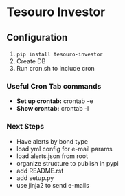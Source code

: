 # Tesouro Investor

## Configuration

1. `pip install tesouro-investor`
1. Create DB
1. Run cron.sh to include cron

### Useful Cron Tab commands
* **Set up crontab:** crontab -e
* **Show crontab:** crontab -l 

### Next Steps
* Have alerts by bond type
* load yml config for e-mail params
* load alerts.json from root
* organize structure to publish in pypi
* add README.rst
* add setup.py
* use jinja2 to send e-mails

